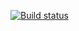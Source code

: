[![Build status](https://ci.appveyor.com/api/projects/status/aq88glulftk5kx71?svg=true)](https://ci.appveyor.com/project/nmoraru/aqa-5-2)
